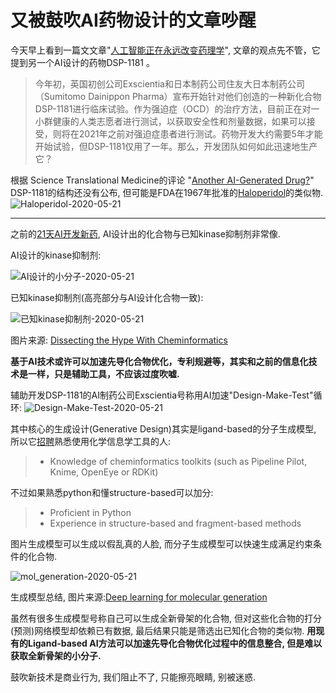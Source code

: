 # 又被鼓吹AI药物设计的文章吵醒

今天早上看到一篇文文章"[人工智能正在永远改变药理学](https://mp.weixin.qq.com/s?__biz=MzU2ODU3Mzc4Nw==&mid=2247485227&idx=1&sn=fe3c05c7323443ac6f2af2a08bd4eb7e&chksm=fc8aad1fcbfd2409b7606e500d06c34c73eebb3172b5a557947a6da2fc67ff1133cb51ddb0b9&mpshare=1&scene=1&srcid=0521hRR7eoay7upMrIH0xfa8&sharer_sharetime=1590026312259&sharer_shareid=f1ceed5cc3bf601df426c1da129cce37#rd)",  文章的观点先不管，它提到另一个AI设计的药物DSP-1181 。

> 今年初，英国初创公司Exscientia和日本制药公司住友大日本制药公司（Sumitomo Dainippon Pharma）宣布开始针对他们创造的一种新化合物DSP-1181进行临床试验。作为强迫症（OCD）的治疗方法，目前正在对一小群健康的人类志愿者进行测试，以获取安全性和剂量数据，如果可以接受，则将在2021年之前对强迫症患者进行测试。药物开发大约需要5年才能开始试验，但DSP-1181仅用了一年。那么，开发团队如何如此迅速地生产它？

根据 Science Translational Medicine的评论 "[Another AI-Generated Drug?](https://blogs.sciencemag.org/pipeline/archives/2020/01/31/another-ai-generated-drug)" DSP-1181的结构还没有公布, 但可能是FDA在1967年批准的[Haloperidol](https://en.wikipedia.org/wiki/Haloperidol)的类似物.
![Haloperidol-2020-05-21](https://cdn.jsdelivr.net/gh/0ut0fcontrol/sharing@test/img/Haloperidol-2020-05-21.png)

---

之前的[21天AI开发新药](http://www.mittrchina.com/news/4215), AI设计出的化合物与已知kinase抑制剂非常像.

AI设计的kinase抑制剂:

![AI设计的小分子-2020-05-21](https://cdn.jsdelivr.net/gh/0ut0fcontrol/sharing@test/img/AI%E8%AE%BE%E8%AE%A1%E7%9A%84%E5%B0%8F%E5%88%86%E5%AD%90-2020-05-21.png)

已知kinase抑制剂(高亮部分与AI设计化合物一致):

![已知kinase抑制剂-2020-05-21](https://cdn.jsdelivr.net/gh/0ut0fcontrol/sharing@test/img/%E5%B7%B2%E7%9F%A5kinase%E6%8A%91%E5%88%B6%E5%89%82-2020-05-21.png)

图片来源: [Dissecting the Hype With Cheminformatics](http://practicalcheminformatics.blogspot.com/2019/09/dissecting-hype-with-cheminformatics.html)

**基于AI技术或许可以加速先导化合物优化，专利规避等，其实和之前的信息化技术是一样，只是辅助工具，不应该过度吹嘘.**

辅助开发DSP-1181的AI制药公司Exscientia号称用AI加速"Design-Make-Test"循环:
![Design-Make-Test-2020-05-21](https://cdn.jsdelivr.net/gh/0ut0fcontrol/sharing@test/img/Design-Make-Test-2020-05-21.jpg)

其中核心的生成设计(Generative Design)其实是ligand-based的分子生成模型, 所以它[招聘](https://jobs.lever.co/exscientia/66964d9a-3c37-43a6-8102-beed450b551d)熟悉使用化学信息学工具的人:
>- Knowledge of cheminformatics toolkits (such as Pipeline Pilot, Knime, OpenEye or RDKit)

不过如果熟悉python和懂structure-based可以加分:
>- Proficient in Python
>- Experience in structure-based and fragment-based methods


图片生成模型可以生成以假乱真的人脸, 而分子生成模型可以快速生成满足约束条件的化合物.

![mol_generation-2020-05-21](https://cdn.jsdelivr.net/gh/0ut0fcontrol/sharing@test/img/mol_generation-2020-05-21.png)

生成模型总结, 图片来源:[Deep learning for molecular generation](https://www.future-science.com/doi/10.4155/fmc-2018-0358)

虽然有很多生成模型号称自己可以生成全新骨架的化合物, 但对这些化合物的打分(预测)网络模型却依赖已有数据, 最后结果只能是筛选出已知化合物的类似物. **用现有的Ligand-based AI方法可以加速先导化合物优化过程中的信息整合, 但是难以获取全新骨架的小分子.**

鼓吹新技术是商业行为, 我们阻止不了, 只能擦亮眼睛, 别被迷惑.